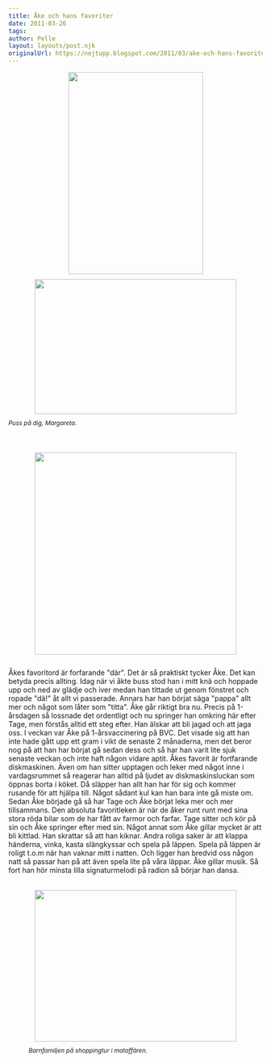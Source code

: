 ```yaml
---
title: Åke och hans favoriter
date: 2011-03-26
tags: 	
author: Pelle
layout: layouts/post.njk
originalUrl: https://nejtupp.blogspot.com/2011/03/ake-och-hans-favoriter.html
---
```


 <img src="../../../img/2011/03/A%25CC%258Akes%2Bfo%25CC%2588delsedag-_MG_8019.jpg" style="display: block; height: 400px; margin-bottom: 10px; margin-left: auto; margin-right: auto; margin-top: 0px; text-align: center; width: 267px;" width="427"> <img src="../../../img/2011/03/A%25CC%258Akes%2Bfo%25CC%2588delsedag-_MG_8026.jpg" style="cursor: hand; cursor: pointer; display: block; height: 267px; margin: 0px auto 10px; text-align: center; width: 400px;"><span style="font-size: 85%; font-style: italic;">Puss på dig, Margareta.</span><br><br><br></div><br> <img src="../../../img/2011/03/A%25CC%258Akes%2Bfo%25CC%2588delsedag-_MG_8027.jpg" style="cursor: hand; cursor: pointer; display: block; height: 400px; margin: 0px auto 10px; text-align: center; width: 400px;"><br>Åkes favoritord är forfarande "där". Det är så praktiskt tycker Åke. Det kan betyda precis allting. Idag när vi åkte buss stod han i mitt knä och hoppade upp och ned av glädje och iver medan han tittade ut genom fönstret och ropade "dä!" åt allt vi passerade. Annars har han börjat säga "pappa" allt mer och något som låter som "titta". Åke går riktigt bra nu. Precis på 1-årsdagen så lossnade det ordentligt och nu springer han omkring här efter Tage, men förstås alltid ett steg efter. Han älskar att bli jagad och att jaga oss. I veckan var Åke på 1-årsvaccinering på BVC. Det visade sig att han inte hade gått upp ett gram i vikt de senaste 2 månaderna, men det beror nog på att han har börjat gå sedan dess och så har han varit lite sjuk senaste veckan och inte haft någon vidare aptit. Åkes favorit är fortfarande diskmaskinen. Även om han sitter upptagen och leker med något inne i vardagsrummet så reagerar han alltid på ljudet av diskmaskinsluckan som öppnas borta i köket. Då släpper han allt han har för sig och kommer rusande för att hjälpa till. Något sådant kul kan han bara inte gå miste om. Sedan Åke började gå så har Tage och Åke börjat leka mer och mer tillsammans. Den absoluta favoritleken är när de åker runt runt med sina stora röda bilar som de har fått av farmor och farfar. Tage sitter och kör på sin och Åke springer efter med sin. Något annat som Åke gillar mycket är att bli kittlad. Han skrattar så att han kiknar. Andra roliga saker är att klappa händerna, vinka, kasta slängkyssar och spela på läppen. Spela på läppen är roligt t.o.m när han vaknar mitt i natten. Och ligger han bredvid oss någon natt så passar han på att även spela lite på våra läppar. Åke gillar musik. Så fort han hör minsta lilla signaturmelodi på radion så börjar han dansa.<br><br>

<figure>
	 <img src="../../../img/2011/03/Pa%25CC%258A%2BLovisas%2Bjobb-IMG_1017.jpg" style="display: block; height: 300px; margin-bottom: 10px; margin-left: auto; margin-right: auto; margin-top: 0px; text-align: center; width: 400px;" width="640"><span style="font-size: 85%;"><span style="font-style: italic;">Barnfamiljen på shoppingtur i mataffären.</figcaption>
</figure><a href="http://3.bp.blogspot.com/-NGPHWbR1tjQ/TY4-BhPwd_I/AAAAAAAAA9k/JvHK_9-215A/s1600/Hemma%2Bi%2Blyan-_MG_7798.jpg"><br></a>

